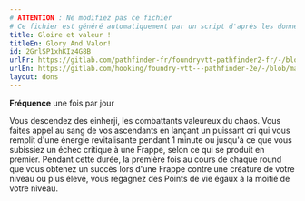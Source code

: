 ```yaml
---
# ATTENTION : Ne modifiez pas ce fichier
# Ce fichier est généré automatiquement par un script d'après les données du module Foundry VTT officiel et de sa traduction
title: Gloire et valeur !
titleEn: Glory And Valor!
id: 2GrlSP1xhKIz4G8B
urlFr: https://gitlab.com/pathfinder-fr/foundryvtt-pathfinder2-fr/-/blob/master/data/feats/2GrlSP1xhKIz4G8B.htm
urlEn: https://gitlab.com/hooking/foundry-vtt---pathfinder-2e/-/blob/master/packs/data/feats.db/glory-and-valor.json
layout: dons
---
```

**Fréquence** une fois par jour

Vous descendez des einherji, les combattants valeureux du chaos. Vous faites appel au sang de vos ascendants en lançant un puissant cri qui vous remplit d'une énergie revitalisante pendant 1 minute ou jusqu'à ce que vous subissiez un échec critique à une Frappe, selon ce qui se produit en premier. Pendant cette durée, la première fois au cours de chaque round que vous obtenez un succès lors d'une Frappe contre une créature de votre niveau ou plus élevé, vous regagnez des Points de vie égaux à la moitié de votre niveau.
